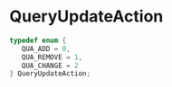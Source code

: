 # QueryUpdateAction

```C
typedef enum {
   QUA_ADD = 0,
   QUA_REMOVE = 1,
   QUA_CHANGE = 2
} QueryUpdateAction;
```
